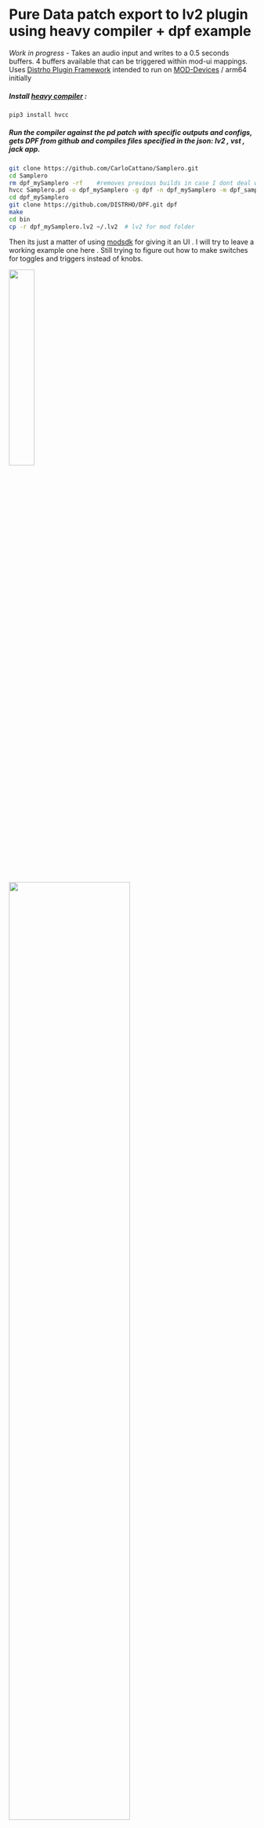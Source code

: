 # Pure Data patch export to lv2 plugin using heavy compiler + dpf example 
*Work in progress* -
Takes an audio input and writes to a 0.5 seconds buffers. 4 buffers available that can be triggered within mod-ui mappings. Uses [Distrho Plugin Framework](https://github.com/DISTRHO/DPF)
intended to run on [MOD-Devices](https://moddevices.com/) / arm64 initially 

##### Install [heavy compiler](https://github.com/Wasted-Audio/hvcc)  :
```zsh
pip3 install hvcc 
```
##### Run the compiler against the pd patch with specific outputs and configs, gets DPF from github and compiles files specified in the json: lv2 , vst , jack app.
```zsh
git clone https://github.com/CarloCattano/Samplero.git
cd Samplero
rm dpf_mySamplero -rf    #removes previous builds in case I dont deal with gitignore well
hvcc Samplero.pd -o dpf_mySamplero -g dpf -n dpf_mySamplero -m dpf_samplero.json
cd dpf_mySamplero
git clone https://github.com/DISTRHO/DPF.git dpf
make
cd bin
cp -r dpf_mySamplero.lv2 ~/.lv2  # lv2 for mod folder
```
Then its just a matter of using [modsdk](https://github.com/moddevices/mod-sdk) for giving it an UI . I will try to leave a working example one here . Still trying to figure out how to make switches for toggles and triggers instead of knobs.

<a href="url"><img src="https://user-images.githubusercontent.com/17380530/137717628-b09fd3c5-1847-4442-bcae-466a013dd527.png" align="left" height="32%" width="32%" ></a><a href="url"><img src="https://user-images.githubusercontent.com/17380530/137720612-5b304b86-2700-4085-9603-d12467353aae.png" align="center" height="70%" width="70%"></a>
 

Note that the given plugins in the samplero/dpf_mySamplero/bin/ are built with an arm64/aarch64 GNU/Linux, and its recommended to remove the dpf_mySamplero folder and build on your own machine.

To do's :
- Midi input mappings 
- Default pitch value to match original recorded pitch at middle position or 0 position
- Add hanning for amplitude smoothing 
- Variable length record memory
- overdub ? 
- Fix click on buffer end while recording 

## DEMO VIDEO:
[![Watch the video](https://user-images.githubusercontent.com/17380530/137725252-57d0d03c-36a7-4a89-9b67-9af832fe1432.png)](https://www.youtube.com/watch?v=etJSJoM5gzQ)
